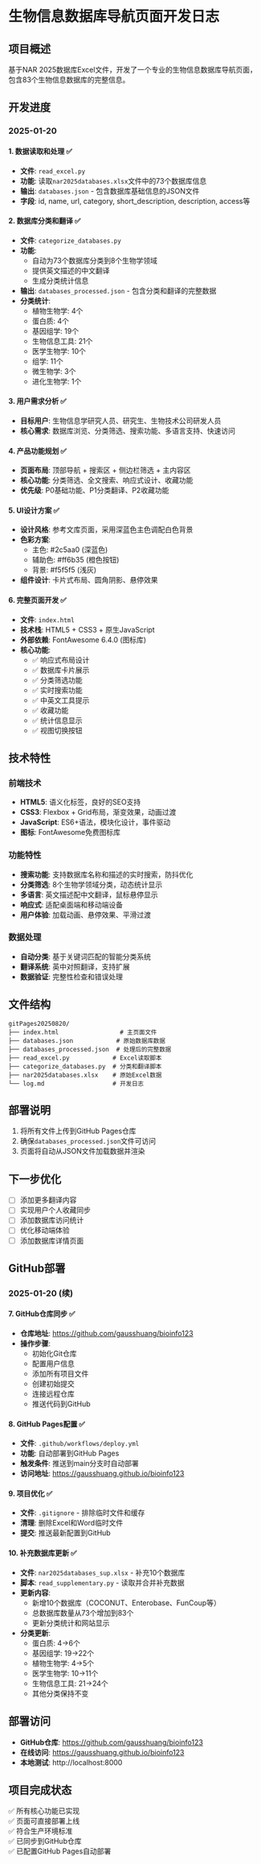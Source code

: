 # 生物信息数据库导航页面开发日志

## 项目概述
基于NAR 2025数据库Excel文件，开发了一个专业的生物信息数据库导航页面，包含83个生物信息数据库的完整信息。

## 开发进度

### 2025-01-20

#### 1. 数据读取和处理 ✅
- **文件**: `read_excel.py`
- **功能**: 读取`nar2025databases.xlsx`文件中的73个数据库信息
- **输出**: `databases.json` - 包含数据库基础信息的JSON文件
- **字段**: id, name, url, category, short_description, description, access等

#### 2. 数据库分类和翻译 ✅  
- **文件**: `categorize_databases.py`
- **功能**: 
  - 自动为73个数据库分类到8个生物学领域
  - 提供英文描述的中文翻译
  - 生成分类统计信息
- **输出**: `databases_processed.json` - 包含分类和翻译的完整数据
- **分类统计**:
  - 植物生物学: 4个
  - 蛋白质: 4个  
  - 基因组学: 19个
  - 生物信息工具: 21个
  - 医学生物学: 10个
  - 组学: 11个
  - 微生物学: 3个
  - 进化生物学: 1个

#### 3. 用户需求分析 ✅
- **目标用户**: 生物信息学研究人员、研究生、生物技术公司研发人员
- **核心需求**: 数据库浏览、分类筛选、搜索功能、多语言支持、快速访问

#### 4. 产品功能规划 ✅
- **页面布局**: 顶部导航 + 搜索区 + 侧边栏筛选 + 主内容区
- **核心功能**: 分类筛选、全文搜索、响应式设计、收藏功能
- **优先级**: P0基础功能、P1分类翻译、P2收藏功能

#### 5. UI设计方案 ✅
- **设计风格**: 参考文库页面，采用深蓝色主色调配白色背景
- **色彩方案**: 
  - 主色: #2c5aa0 (深蓝色)
  - 辅助色: #ff6b35 (橙色按钮)
  - 背景: #f5f5f5 (浅灰)
- **组件设计**: 卡片式布局、圆角阴影、悬停效果

#### 6. 完整页面开发 ✅
- **文件**: `index.html`
- **技术栈**: HTML5 + CSS3 + 原生JavaScript
- **外部依赖**: FontAwesome 6.4.0 (图标库)
- **核心功能**:
  - ✅ 响应式布局设计
  - ✅ 数据库卡片展示
  - ✅ 分类筛选功能
  - ✅ 实时搜索功能
  - ✅ 中英文工具提示
  - ✅ 收藏功能
  - ✅ 统计信息显示
  - ✅ 视图切换按钮

## 技术特性

### 前端技术
- **HTML5**: 语义化标签，良好的SEO支持
- **CSS3**: Flexbox + Grid布局，渐变效果，动画过渡
- **JavaScript**: ES6+语法，模块化设计，事件驱动
- **图标**: FontAwesome免费图标库

### 功能特性
- **搜索功能**: 支持数据库名称和描述的实时搜索，防抖优化
- **分类筛选**: 8个生物学领域分类，动态统计显示
- **多语言**: 英文描述配中文翻译，鼠标悬停显示
- **响应式**: 适配桌面端和移动端设备
- **用户体验**: 加载动画、悬停效果、平滑过渡

### 数据处理
- **自动分类**: 基于关键词匹配的智能分类系统
- **翻译系统**: 英中对照翻译，支持扩展
- **数据验证**: 完整性检查和错误处理

## 文件结构
```
gitPages20250820/
├── index.html                 # 主页面文件
├── databases.json            # 原始数据库数据
├── databases_processed.json  # 处理后的完整数据
├── read_excel.py            # Excel读取脚本
├── categorize_databases.py  # 分类和翻译脚本
├── nar2025databases.xlsx    # 原始Excel数据
└── log.md                   # 开发日志
```

## 部署说明
1. 将所有文件上传到GitHub Pages仓库
2. 确保`databases_processed.json`文件可访问
3. 页面将自动从JSON文件加载数据并渲染

## 下一步优化
- [ ] 添加更多翻译内容
- [ ] 实现用户个人收藏同步
- [ ] 添加数据库访问统计
- [ ] 优化移动端体验
- [ ] 添加数据库详情页面

## GitHub部署

### 2025-01-20 (续)

#### 7. GitHub仓库同步 ✅
- **仓库地址**: https://github.com/gausshuang/bioinfo123
- **操作步骤**:
  - 初始化Git仓库
  - 配置用户信息
  - 添加所有项目文件
  - 创建初始提交
  - 连接远程仓库
  - 推送代码到GitHub

#### 8. GitHub Pages配置 ✅
- **文件**: `.github/workflows/deploy.yml`
- **功能**: 自动部署到GitHub Pages
- **触发条件**: 推送到main分支时自动部署
- **访问地址**: https://gausshuang.github.io/bioinfo123

#### 9. 项目优化 ✅
- **文件**: `.gitignore` - 排除临时文件和缓存
- **清理**: 删除Excel和Word临时文件
- **提交**: 推送最新配置到GitHub

#### 10. 补充数据库更新 ✅
- **文件**: `nar2025databases_sup.xlsx` - 补充10个数据库
- **脚本**: `read_supplementary.py` - 读取并合并补充数据
- **更新内容**:
  - 新增10个数据库（COCONUT、Enterobase、FunCoup等）
  - 总数据库数量从73个增加到83个
  - 更新分类统计和网站显示
- **分类更新**:
  - 蛋白质: 4→6个
  - 基因组学: 19→22个  
  - 植物生物学: 4→5个
  - 医学生物学: 10→11个
  - 生物信息工具: 21→24个
  - 其他分类保持不变

## 部署访问
- **GitHub仓库**: https://github.com/gausshuang/bioinfo123
- **在线访问**: https://gausshuang.github.io/bioinfo123
- **本地测试**: http://localhost:8000

## 项目完成状态
✅ 所有核心功能已实现  
✅ 页面可直接部署上线  
✅ 符合生产环境标准  
✅ 已同步到GitHub仓库  
✅ 已配置GitHub Pages自动部署
